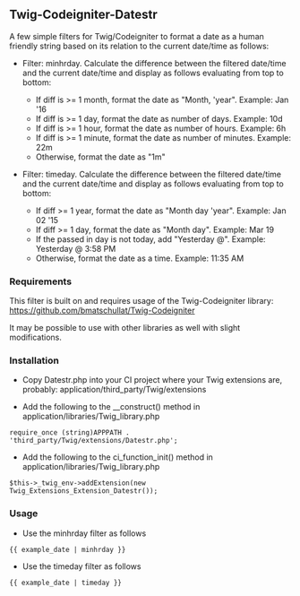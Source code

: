 ## Twig-Codeigniter-Datestr

A few simple filters for Twig/Codeigniter to format a date as a human friendly string based on its relation to the current date/time as follows:
* Filter: minhrday.  Calculate the difference between the filtered date/time and the current date/time and display as follows evaluating from top to bottom:
  * If diff is >= 1 month, format the date as "Month, 'year".  Example: Jan '16
  * If diff is >= 1 day, format the date as number of days.  Example: 10d
  * If diff is >= 1 hour, format the date as number of hours.  Example: 6h
  * If diff is >= 1 minute, format the date as number of minutes.  Example: 22m
  * Otherwise, format the date as "1m"

* Filter: timeday.  Calculate the difference between the filtered date/time and the current date/time and display as follows evaluating from top to bottom:
  * If diff >= 1 year, format the date as "Month day 'year".  Example: Jan 02 '15
  * If diff >= 1 day, format the date as "Month day".  Example: Mar 19
  * If the passed in day is not today, add "Yesterday @".  Example: Yesterday @ 3:58 PM
  * Otherwise, format the date as a time.  Example: 11:35 AM

### Requirements
This filter is built on and requires usage of the Twig-Codeigniter library: https://github.com/bmatschullat/Twig-Codeigniter

It may be possible to use with other libraries as well with slight modifications.

### Installation
* Copy Datestr.php into your CI project where your Twig extensions are, probably: application/third_party/Twig/extensions

* Add the following to the __construct() method in application/libraries/Twig_library.php
```
require_once (string)APPPATH . 'third_party/Twig/extensions/Datestr.php';
```
* Add the following to the ci_function_init() method in application/libraries/Twig_library.php
```
$this->_twig_env->addExtension(new Twig_Extensions_Extension_Datestr());
```

### Usage
* Use the minhrday filter as follows
```
{{ example_date | minhrday }}
```
* Use the timeday filter as follows
```
{{ example_date | timeday }}
```
